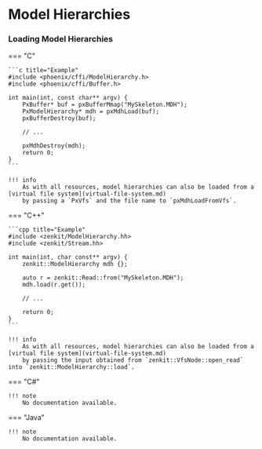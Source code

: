 # Model Hierarchies

### Loading Model Hierarchies

=== "C"

    ```c title="Example"
    #include <phoenix/cffi/ModelHierarchy.h>
    #include <phoenix/cffi/Buffer.h>

    int main(int, const char** argv) {
        PxBuffer* buf = pxBufferMmap("MySkeleton.MDH");
        PxModelHierarchy* mdh = pxMdhLoad(buf);
        pxBufferDestroy(buf);
        
        // ...

        pxMdhDestroy(mdh);
        return 0;
    }
    ```

    !!! info
        As with all resources, model hierarchies can also be loaded from a [virtual file system](virtual-file-system.md)
        by passing a `PxVfs` and the file name to `pxMdhLoadFromVfs`.

=== "C++"

    ```cpp title="Example"
    #include <zenkit/ModelHierarchy.hh>
    #include <zenkit/Stream.hh>

    int main(int, char const** argv) {
        zenkit::ModelHierarchy mdh {};
        
        auto r = zenkit::Read::from("MySkeleton.MDH");
        mdh.load(r.get());

        // ...

        return 0;
    }
    ```

    !!! info
        As with all resources, model hierarchies can also be loaded from a [virtual file system](virtual-file-system.md)
        by passing the input obtained from `zenkit::VfsNode::open_read` into `zenkit::ModelHierarchy::load`.

=== "C#"

    !!! note
        No documentation available.

=== "Java"

    !!! note
        No documentation available.
